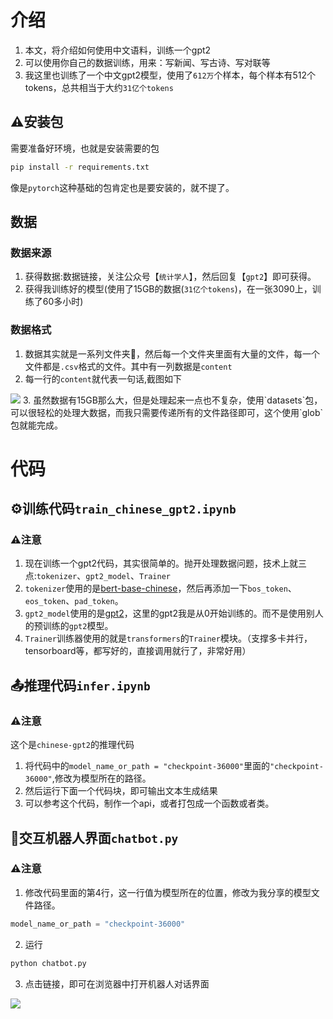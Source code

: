# 介绍
1. 本文，将介绍如何使用中文语料，训练一个gpt2
2. 可以使用你自己的数据训练，用来：写新闻、写古诗、写对联等
3. 我这里也训练了一个中文gpt2模型，使用了`612万`个样本，每个样本有512个tokens，总共相当于大约`31亿个tokens`


## ⚠️安装包
需要准备好环境，也就是安装需要的包
```bash 
pip install -r requirements.txt
```
像是`pytorch`这种基础的包肯定也是要安装的，就不提了。

## 数据
### 数据来源
1. 获得数据:数据链接，关注公众号【`统计学人`】，然后回复【`gpt2`】即可获得。
2. 获得我训练好的模型(使用了15GB的数据(`31亿个tokens`)，在一张3090上，训练了60多小时)
### 数据格式
1. 数据其实就是一系列文件夹📁，然后每一个文件夹里面有大量的文件，每一个文件都是`.csv`格式的文件。其中有一列数据是`content`
2. 每一行的`content`就代表一句话,截图如下
<img src="https://github.com/yuanzhoulvpi2017/zero_nlp/raw/main/images/chinesegpt2_data.png"/>
3. 虽然数据有15GB那么大，但是处理起来一点也不复杂，使用`datasets`包，可以很轻松的处理大数据，而我只需要传递所有的文件路径即可，这个使用`glob`包就能完成。

# 代码
## ⚙️训练代码`train_chinese_gpt2.ipynb`
### ⚠️注意
1. 现在训练一个gpt2代码，其实很简单的。抛开处理数据问题，技术上就三点:`tokenizer`、`gpt2_model`、`Trainer`
2. `tokenizer`使用的是[bert-base-chinese](https://huggingface.co/bert-base-chinese)，然后再添加一下`bos_token`、`eos_token`、`pad_token`。
3. `gpt2_model`使用的是[gpt2](https://huggingface.co/gpt2)，这里的gpt2我是从0开始训练的。而不是使用别人的预训练的`gpt2`模型。
4. `Trainer`训练器使用的就是`transformers`的`Trainer`模块。（支撑多卡并行，tensorboard等，都写好的，直接调用就行了，非常好用）

## 📤推理代码`infer.ipynb`
### ⚠️注意
这个是`chinese-gpt2`的推理代码
1. 将代码中的`model_name_or_path = "checkpoint-36000"`里面的`"checkpoint-36000"`,修改为模型所在的路径。
2. 然后运行下面一个代码块，即可输出文本生成结果
3. 可以参考这个代码，制作一个api，或者打包成一个函数或者类。

## 🤖交互机器人界面`chatbot.py`
### ⚠️注意
1. 修改代码里面的第4行，这一行值为模型所在的位置，修改为我分享的模型文件路径。
```python 
model_name_or_path = "checkpoint-36000"
```

2. 运行
```bash
python chatbot.py
```
3. 点击链接，即可在浏览器中打开机器人对话界面
<img src="https://github.com/yuanzhoulvpi2017/zero_nlp/raw/main/images/chinesegpt2_bot.png"/>




